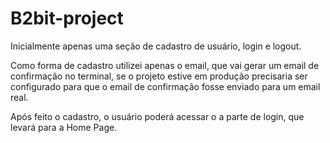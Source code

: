 # B2bit-project
Inicialmente apenas uma seção de cadastro de usuário, login e logout.

Como forma de cadastro utilizei apenas o email, que vai gerar um email de confirmação no terminal, se o projeto estive em produção precisaria ser configurado para que o email de confirmação fosse enviado para um email real.

Após feito o cadastro, o usuário poderá acessar o a parte de login, que levará para a Home Page.
